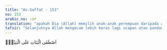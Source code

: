 ```yaml
---
title: "As-Saffat - 153"
no: 153
arabic_no: ١٥٣
translation: "apakah Dia (Allah) memilih anak-anak perempuan daripada anak-anak laki-laki?"
tafsir: "Selanjutnya Allah mengecam lebih keras lagi ucapan atau pandangan mereka bahwa Allah punya anak itu. Allah menegaskan bahwa pandangan mereka itu hanyalah suatu kebohongan besar yang direkayasa. Karena rekayasa seperti itu maka Allah mencap mereka sebagai pembohong-pembohong besar. Untuk mempertegas kecaman terhadap kebohongan mereka itu, Allah bertanya, \"Apakah Ia memilih anak perempuan daripada anak laki-laki?\" Maksudnya: anak perempuan rendah dalam pandangan mereka, dan anak laki-laki mulia, lalu apakah Allah akan memilih anak perempuan dan untuk mereka anak laki-laki? Bila demikian keadaannya berarti Allah bodoh dan mereka pintar. Pandangan itulah yang dikecam Allah, karena Allah tidak mungkin beranak dan tidak memerlukan anak, dan tidak boleh dilecehkan dengan pandangan seperti itu, bahwa untuk Allah cukup anak perempuan sedangkan untuk mereka anak laki-laki. Mereka harus mempertanggungjawabkan dosa besar karena pandangan yang keliru itu dan dosa orang-orang yang mengikutinya. Firman Allah:\n\nMaka apakah pantas Tuhan memilihkan anak laki-laki untukmu dan Dia mengambil anak perempuan dari malaikat? Sungguh, kamu benar-benar mengucapkan kata yang besar (dosanya). (al-Isra'/17: 40)"
---
```


اَصْطَفَى الْبَنَاتِ عَلَى الْبَنِيْنَۗ 
